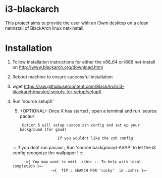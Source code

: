 i3-blackarch
============

This project aims to provide the user with an i3wm desktop on a clean netinstall of BlackArch linux net-install.  

Installation
============

1. Follow installation instructions for either the x86_64 or i686 net-install on http://www.blackarch.org/download.html
2. Reboot machine to ensure successful installation
3. wget https://raw.githubusercontent.com/BlackArch/i3-blackarch/master/.scripts-for-setup/setupX
4. Run 'source setupX'
	
	5. +OPTIONAL+    Once X has started ; open a terminal and run 'source pacaur'
		
			Option 5 will setup custom zsh config and set up your background (for good)

							If you wouldnt like the zsh config 

	  ::: If you dont run pacaur ; Run 'source background-ASAP' to let the i3 config recognize the wallpaper ! :::

			-={ You may want to edit .zshrc :: To help with local completion }=- 
						-={  TIP : SEARCH FOR 'cocky'  in .zshrc }=-

